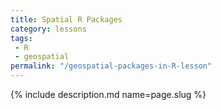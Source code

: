 ```yaml
---
title: Spatial R Packages
category: lessons
tags:
 - R
 - geospatial
permalink: "/geospatial-packages-in-R-lesson"
---
```

{% include description.md name=page.slug %}
